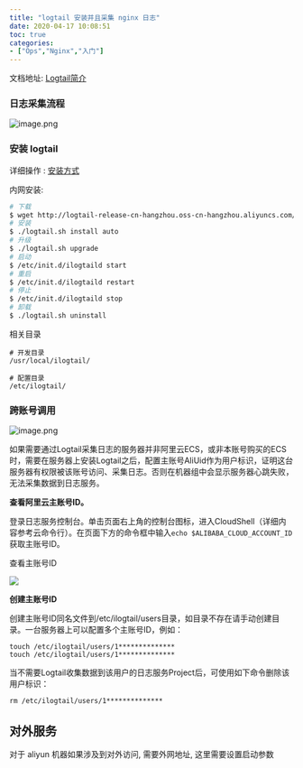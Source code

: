 ```yaml
---
title: "logtail 安装并且采集 nginx 日志"
date: 2020-04-17 10:08:51
toc: true
categories:
- ["Ops","Nginx","入门"]
---
```


文档地址: [Logtail简介](https://help.aliyun.com/document_detail/28979.html)




### 日志采集流程
![image.png](https://file.wulicode.com/yuque/202208/04/14/5034VDV0Sxfs.png)

### 安装 logtail
详细操作 : [安装方式](https://help.aliyun.com/document_detail/28982.html)

内网安装:
```bash
# 下载
$ wget http://logtail-release-cn-hangzhou.oss-cn-hangzhou.aliyuncs.com/linux64/logtail.sh -O logtail.sh; chmod 755 logtail.sh
# 安装
$ ./logtail.sh install auto
# 升级
$ ./logtail.sh upgrade
# 启动
$ /etc/init.d/ilogtaild start
# 重启
$ /etc/init.d/ilogtaild restart
# 停止
$ /etc/init.d/ilogtaild stop
# 卸载
$ ./logtail.sh uninstall
```
相关目录
```
# 开发目录
/usr/local/ilogtail/

# 配置目录
/etc/ilogtail/
```

### 跨账号调用
![image.png](https://file.wulicode.com/yuque/202208/04/14/5034VLJY889n.png)

如果需要通过Logtail采集日志的服务器并非阿里云ECS，或非本账号购买的ECS时，需要在服务器上安装Logtail之后，配置主账号AliUid作为用户标识，证明这台服务器有权限被该账号访问、采集日志。否则在机器组中会显示服务器心跳失败，无法采集数据到日志服务。

**查看阿里云主账号ID。**

登录日志服务控制台。单击页面右上角的控制台图标，进入CloudShell（详细内容参考云命令行）。在页面下方的命令框中输入`echo $ALIBABA_CLOUD_ACCOUNT_ID`获取主账号ID。

查看主账号ID

![](https://file.wulicode.com/yuque/202208/04/14/50355x4KpLNt.jpg)

**创建主账号ID**

创建主账号ID同名文件到/etc/ilogtail/users目录，如目录不存在请手动创建目录。一台服务器上可以配置多个主账号ID，例如：

```
touch /etc/ilogtail/users/1**************
touch /etc/ilogtail/users/1**************
```

当不需要Logtail收集数据到该用户的日志服务Project后，可使用如下命令删除该用户标识：

```
rm /etc/ilogtail/users/1**************
```

## 对外服务
对于 aliyun 机器如果涉及到对外访问, 需要外网地址, 这里需要设置启动参数

